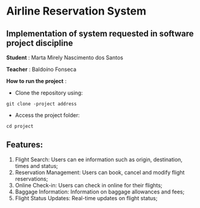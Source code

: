 # Airline Reservation System
 
 ## Implementation of system requested in software project discipline
 
 **Student** : Marta Mirely Nascimento dos Santos
 
 **Teacher** : Baldoíno Fonseca
 
 **How to run the project** : 
 
 * Clone the repository using: 
 
  `git clone -project address`
 
  * Access the project folder:
 
  `cd project`
 
 
 ## Features:
 1. Flight Search: Users can ee information such as origin, destination, times and status;
 3. Reservation Management: Users can book, cancel and modify flight reservations;
 4. Online Check-in: Users can check in online for their flights;
 5. Baggage Information: Information on baggage allowances and fees;
 6. Flight Status Updates: Real-time updates on flight status; 
